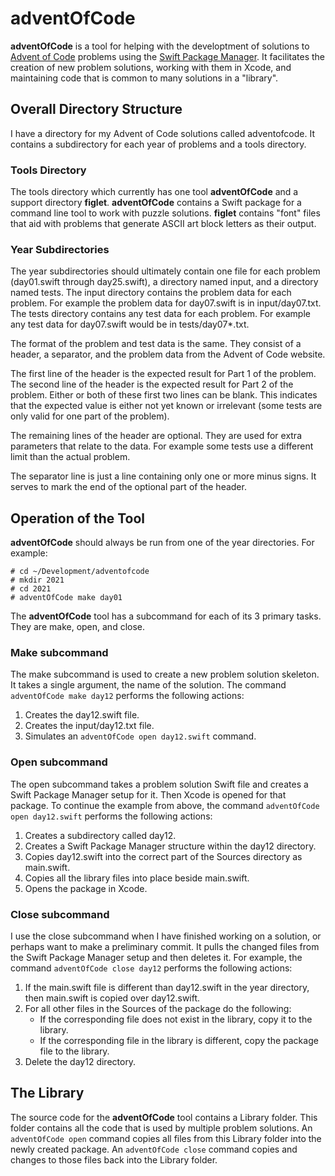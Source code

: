 # adventOfCode

**adventOfCode** is a tool for helping with the developtment of solutions to [Advent of Code](https://adventofcode.com) problems using the [Swift Package Manager](https://swift.org/package-manager).  It facilitates the creation of new problem solutions, working with them in Xcode, and maintaining code that is common to many solutions in a "library".

## Overall Directory Structure

I have a directory for my Advent of Code solutions called adventofcode.  It contains a subdirectory for each year of problems and a tools directory.

### Tools Directory

The tools directory which currently has one tool **adventOfCode** and a support directory **figlet**.  **adventOfCode** contains a Swift package for a command line tool to work with puzzle solutions.  **figlet** contains "font" files that aid with problems that generate ASCII art block letters as their output.

### Year Subdirectories

The year subdirectories should ultimately contain one file for each problem (day01.swift through day25.swift), a directory named input, and a directory named tests.  The input directory contains the problem data for each problem.  For example the problem data for day07.swift is in input/day07.txt.  The tests directory contains any test data for each problem.  For example any test data for day07.swift would be in tests/day07*.txt.

The format of the problem and test data is the same.  They consist of a header, a separator, and the problem data from the Advent of Code website.

The first line of the header is the expected result for Part 1 of the problem.  The second line of the header is the expected result for Part 2 of the problem.  Either or both of these first two lines can be blank.  This indicates that the expected value is either not yet known or irrelevant (some tests are only valid for one part of the problem).

The remaining lines of the header are optional.  They are used for extra parameters that relate to the data.  For example some tests use a different limit than the actual problem.

The separator line is just a line containing only one or more minus signs.  It serves to mark the end of the optional part of the header.

## Operation of the Tool

**adventOfCode** should always be run from one of the year directories.  For example:

```
# cd ~/Development/adventofcode
# mkdir 2021
# cd 2021
# adventOfCode make day01
```

The **adventOfCode** tool has a subcommand for each of its 3 primary tasks.  They are make, open, and close.

### Make subcommand

The make subcommand is used to create a new problem solution skeleton.  It takes a single argument, the name of the solution.  The command `adventOfCode make day12` performs the following actions:

1. Creates the day12.swift file.
1. Creates the input/day12.txt file.
1. Simulates an `adventOfCode open day12.swift` command.

### Open subcommand

The open subcommand takes a problem solution Swift file and creates a Swift Package Manager setup for it.  Then Xcode is opened for that package.  To continue the example from above, the command `adventOfCode open day12.swift` performs the following actions:

1. Creates a subdirectory called day12.
1. Creates a Swift Package Manager structure within the day12 directory.
1. Copies day12.swift into the correct part of the Sources directory as main.swift.
1. Copies all the library files into place beside main.swift.
1. Opens the package in Xcode.

### Close subcommand

I use the close subcommand when I have finished working on a solution, or perhaps want to make a preliminary commit.  It pulls the changed files from the Swift Package Manager setup and then deletes it.  For example, the command `adventOfCode close day12` performs the following actions:

1. If the main.swift file is different than day12.swift in the year directory, then main.swift is copied over day12.swift.
1. For all other files in the Sources of the package do the following:
    - If the corresponding file does not exist in the library, copy it to the library.
    - If the corresponding file in the library is different, copy the package file to the library.
1. Delete the day12 directory.

## The Library

The source code for the **adventOfCode** tool contains a Library folder.  This folder contains all the code that is used by multiple problem solutions.  An `adventOfCode open` command copies all files from this Library folder into the newly created package.  An `adventOfCode close` command copies and changes to those files back into the Library folder.
